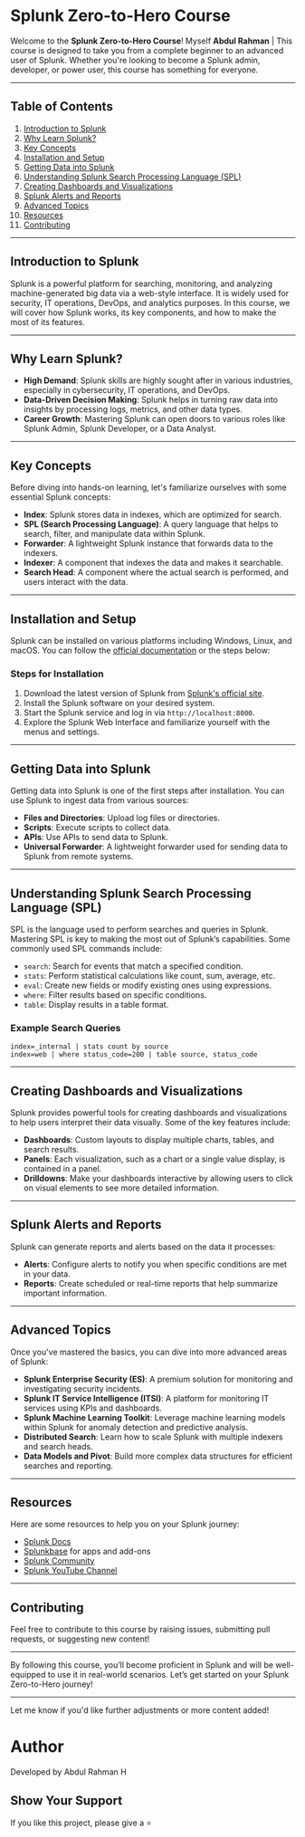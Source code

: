 # Splunk Zero-to-Hero Course  

Welcome to the **Splunk Zero-to-Hero Course**! Myself **Abdul Rahman** | This course is designed to take you from a complete beginner to an advanced user of Splunk. Whether you're looking to become a Splunk admin, developer, or power user, this course has something for everyone.

---

## Table of Contents
1. [Introduction to Splunk](#introduction-to-splunk)
2. [Why Learn Splunk?](#why-learn-splunk)
3. [Key Concepts](#key-concepts)
4. [Installation and Setup](#installation-and-setup)
5. [Getting Data into Splunk](#getting-data-into-splunk)
6. [Understanding Splunk Search Processing Language (SPL)](#understanding-splunk-search-processing-language-spl)
7. [Creating Dashboards and Visualizations](#creating-dashboards-and-visualizations)
8. [Splunk Alerts and Reports](#splunk-alerts-and-reports)
9. [Advanced Topics](#advanced-topics)
10. [Resources](#resources)
11. [Contributing](#contributing)

---

## Introduction to Splunk

Splunk is a powerful platform for searching, monitoring, and analyzing machine-generated big data via a web-style interface. It is widely used for security, IT operations, DevOps, and analytics purposes. In this course, we will cover how Splunk works, its key components, and how to make the most of its features.

---

## Why Learn Splunk?

- **High Demand**: Splunk skills are highly sought after in various industries, especially in cybersecurity, IT operations, and DevOps.
- **Data-Driven Decision Making**: Splunk helps in turning raw data into insights by processing logs, metrics, and other data types.
- **Career Growth**: Mastering Splunk can open doors to various roles like Splunk Admin, Splunk Developer, or a Data Analyst.
  
---

## Key Concepts

Before diving into hands-on learning, let's familiarize ourselves with some essential Splunk concepts:

- **Index**: Splunk stores data in indexes, which are optimized for search.
- **SPL (Search Processing Language)**: A query language that helps to search, filter, and manipulate data within Splunk.
- **Forwarder**: A lightweight Splunk instance that forwards data to the indexers.
- **Indexer**: A component that indexes the data and makes it searchable.
- **Search Head**: A component where the actual search is performed, and users interact with the data.
  
---

## Installation and Setup

Splunk can be installed on various platforms including Windows, Linux, and macOS. You can follow the [official documentation](https://docs.splunk.com/Documentation/Splunk/latest/Installation) or the steps below:

### Steps for Installation
1. Download the latest version of Splunk from [Splunk's official site](https://www.splunk.com/en_us/download.html).
2. Install the Splunk software on your desired system.
3. Start the Splunk service and log in via `http://localhost:8000`.
4. Explore the Splunk Web Interface and familiarize yourself with the menus and settings.

---

## Getting Data into Splunk

Getting data into Splunk is one of the first steps after installation. You can use Splunk to ingest data from various sources:

- **Files and Directories**: Upload log files or directories.
- **Scripts**: Execute scripts to collect data.
- **APIs**: Use APIs to send data to Splunk.
- **Universal Forwarder**: A lightweight forwarder used for sending data to Splunk from remote systems.

---

## Understanding Splunk Search Processing Language (SPL)

SPL is the language used to perform searches and queries in Splunk. Mastering SPL is key to making the most out of Splunk’s capabilities. Some commonly used SPL commands include:

- `search`: Search for events that match a specified condition.
- `stats`: Perform statistical calculations like count, sum, average, etc.
- `eval`: Create new fields or modify existing ones using expressions.
- `where`: Filter results based on specific conditions.
- `table`: Display results in a table format.

### Example Search Queries
```spl
index=_internal | stats count by source
index=web | where status_code=200 | table source, status_code
```

---

## Creating Dashboards and Visualizations

Splunk provides powerful tools for creating dashboards and visualizations to help users interpret their data visually. Some of the key features include:

- **Dashboards**: Custom layouts to display multiple charts, tables, and search results.
- **Panels**: Each visualization, such as a chart or a single value display, is contained in a panel.
- **Drilldowns**: Make your dashboards interactive by allowing users to click on visual elements to see more detailed information.

---

## Splunk Alerts and Reports

Splunk can generate reports and alerts based on the data it processes:

- **Alerts**: Configure alerts to notify you when specific conditions are met in your data.
- **Reports**: Create scheduled or real-time reports that help summarize important information.

---

## Advanced Topics

Once you've mastered the basics, you can dive into more advanced areas of Splunk:

- **Splunk Enterprise Security (ES)**: A premium solution for monitoring and investigating security incidents.
- **Splunk IT Service Intelligence (ITSI)**: A platform for monitoring IT services using KPIs and dashboards.
- **Splunk Machine Learning Toolkit**: Leverage machine learning models within Splunk for anomaly detection and predictive analysis.
- **Distributed Search**: Learn how to scale Splunk with multiple indexers and search heads.
- **Data Models and Pivot**: Build more complex data structures for efficient searches and reporting.

---

## Resources

Here are some resources to help you on your Splunk journey:

- [Splunk Docs](https://docs.splunk.com)
- [Splunkbase](https://splunkbase.splunk.com/) for apps and add-ons
- [Splunk Community](https://community.splunk.com)
- [Splunk YouTube Channel](https://www.youtube.com/user/splunkvideos)

---

## Contributing

Feel free to contribute to this course by raising issues, submitting pull requests, or suggesting new content!

---

By following this course, you’ll become proficient in Splunk and will be well-equipped to use it in real-world scenarios. Let’s get started on your Splunk Zero-to-Hero journey!

---

Let me know if you'd like further adjustments or more content added!


# Author
Developed by Abdul Rahman H

## Show Your Support
If you like this project, please give a ⭐  
